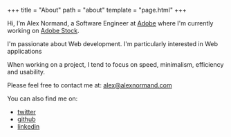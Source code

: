 +++
title = "About"
path = "about"
template = "page.html"
+++


Hi, I’m Alex Normand, a Software Engineer at [Adobe](https://www.adobe.com) where I'm currently
working on [Adobe Stock](https://stock.adobe.com/).

I'm passionate about Web development. I'm particularly interested in
Web applications

When working on a project, I tend to focus on speed, minimalism, efficiency and usability.

Please feel free to contact me at: alex@alexnormand.com

You can also find me on:

  * [twitter](https://twitter.com/normand_alex)
  * [github](https://github.com/alexnormand)
  * [linkedin](https://www.linkedin.com/pub/alex-normand/41/244/197)